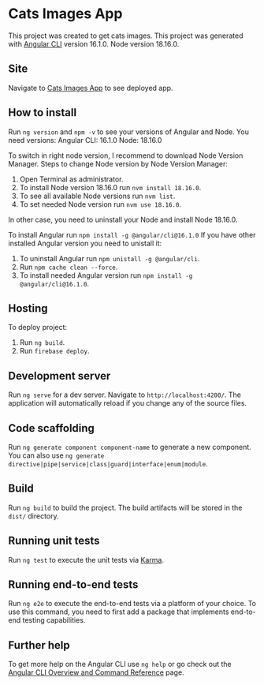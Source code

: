 # Cats Images App

This project was created to get cats images.
This project was generated with [Angular CLI](https://github.com/angular/angular-cli) version 16.1.0.
Node version 18.16.0.

## Site

Navigate to [Cats Images App](https://cats-img-app.web.app/) to see deployed app.

## How to install

Run `ng version` and `npm -v` to see your versions of Angular and Node. 
You need versions:
Angular CLI: 16.1.0
Node: 18.16.0

To switch in right node version, I recommend to download Node Version Manager.
Steps to change Node version by Node Version Manager:
1. Open Terminal as administrator.
2. To install Node version 18.16.0 run `nvm install 18.16.0`.
3. To see all available Node versions run `nvm list`.
4. To set needed Node version run `nvm use 18.16.0`.

In other case, you need to uninstall your Node and install Node 18.16.0.

To install Angular run `npm install -g @angular/cli@16.1.0`
If you have other installed Angular version you need to unistall it:
1. To uninstall Angular run `npm unistall -g @angular/cli`.
2. Run `npm cache clean --force`.
3. To install needed Angular version run `npm install -g @angular/cli@16.1.0`.

## Hosting

To deploy project:
1. Run `ng build`.
2. Run `firebase deploy`.

## Development server

Run `ng serve` for a dev server. Navigate to `http://localhost:4200/`. The application will automatically reload if you change any of the source files.

## Code scaffolding

Run `ng generate component component-name` to generate a new component. You can also use `ng generate directive|pipe|service|class|guard|interface|enum|module`.

## Build

Run `ng build` to build the project. The build artifacts will be stored in the `dist/` directory.

## Running unit tests

Run `ng test` to execute the unit tests via [Karma](https://karma-runner.github.io).

## Running end-to-end tests

Run `ng e2e` to execute the end-to-end tests via a platform of your choice. To use this command, you need to first add a package that implements end-to-end testing capabilities.

## Further help

To get more help on the Angular CLI use `ng help` or go check out the [Angular CLI Overview and Command Reference](https://angular.io/cli) page.
